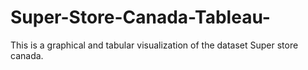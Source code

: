 # Super-Store-Canada-Tableau-
This is a graphical and tabular visualization of the dataset Super store canada.
